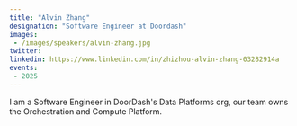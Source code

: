 ```yaml
---
title: "Alvin Zhang"
designation: "Software Engineer at Doordash"
images:
 - /images/speakers/alvin-zhang.jpg
twitter: 
linkedin: https://www.linkedin.com/in/zhizhou-alvin-zhang-03282914a
events:
 - 2025
---
```


I am a Software Engineer in DoorDash's Data Platforms org, our team owns the Orchestration and Compute Platform.
